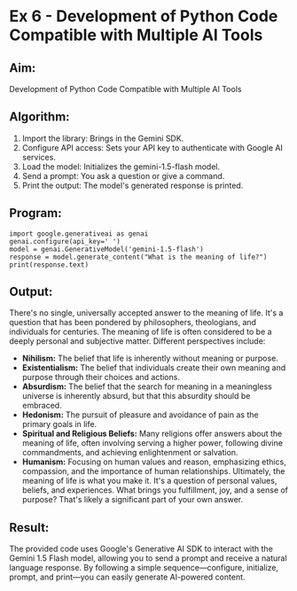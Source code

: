 # Ex 6 - Development of Python Code Compatible with Multiple AI Tools

## Aim: 
Development of Python Code Compatible with Multiple AI Tools

## Algorithm: 
1. Import the library: Brings in the Gemini SDK.
2. Configure API access: Sets your API key to authenticate with Google AI services.
3. Load the model: Initializes the gemini-1.5-flash model.
4. Send a prompt: You ask a question or give a command.
5. Print the output: The model's generated response is printed.
## Program:
```
import google.generativeai as genai
genai.configure(api_key=' ')
model = genai.GenerativeModel('gemini-1.5-flash')
response = model.generate_content("What is the meaning of life?")
print(response.text)
```
## Output:
There's no single, universally accepted answer to the meaning of life.  It's a question that has been pondered by philosophers, theologians, and individuals for centuries.  The meaning of life is often considered to be a deeply personal and subjective matter.
Different perspectives include:
* **Nihilism:**  The belief that life is inherently without meaning or purpose.
* **Existentialism:** The belief that individuals create their own meaning and purpose through their choices and actions.
* **Absurdism:** The belief that the search for meaning in a meaningless universe is inherently absurd, but that this absurdity should be embraced.
* **Hedonism:** The pursuit of pleasure and avoidance of pain as the primary goals in life.
* **Spiritual and Religious Beliefs:** Many religions offer answers about the meaning of life, often involving serving a higher power, following divine commandments, and achieving enlightenment or salvation.
* **Humanism:**  Focusing on human values and reason, emphasizing ethics, compassion, and the importance of human relationships.
Ultimately, the meaning of life is what you make it.  It's a question of personal values, beliefs, and experiences.  What brings you fulfillment, joy, and a sense of purpose?  That's likely a significant part of your own answer.

## Result:
The provided code uses Google's Generative AI SDK to interact with the Gemini 1.5 Flash model, allowing you to send a prompt and receive a natural language response. By following a simple sequence—configure, initialize, prompt, and print—you can easily generate AI-powered content.

